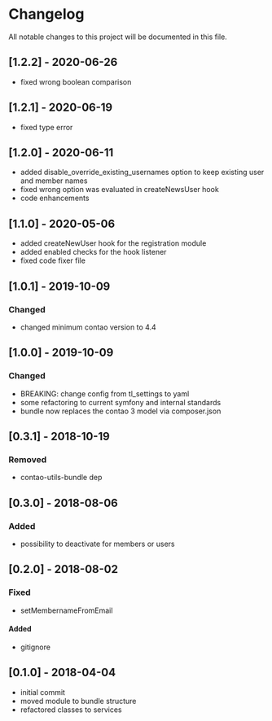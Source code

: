 # Changelog
All notable changes to this project will be documented in this file.

## [1.2.2] - 2020-06-26
- fixed wrong boolean comparison

## [1.2.1] - 2020-06-19
- fixed type error

## [1.2.0] - 2020-06-11
- added disable_override_existing_usernames option to keep existing user and member names
- fixed wrong option was evaluated in createNewsUser hook
- code enhancements

## [1.1.0] - 2020-05-06

- added createNewUser hook for the registration module
- added enabled checks for the hook listener
- fixed code fixer file

## [1.0.1] - 2019-10-09

### Changed
- changed minimum contao version to 4.4

## [1.0.0] - 2019-10-09

### Changed
- BREAKING: change config from tl_settings to yaml
- some refactoring to current symfony and internal standards
- bundle now replaces the contao 3 model via composer.json

## [0.3.1] - 2018-10-19

### Removed
- contao-utils-bundle dep

## [0.3.0] - 2018-08-06

### Added
- possibility to deactivate for members or users

## [0.2.0] - 2018-08-02

### Fixed
- setMembernameFromEmail

#### Added
- gitignore

## [0.1.0] - 2018-04-04

- initial commit
- moved module to bundle structure
- refactored classes to services
